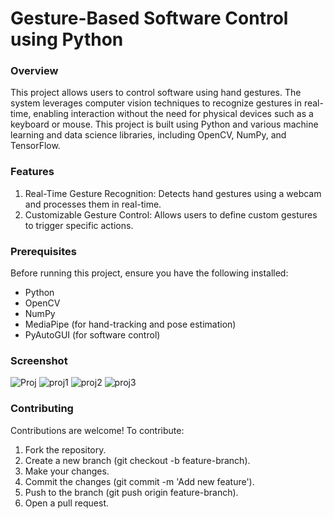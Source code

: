 # Gesture-Based Software Control using Python
### Overview
This project allows users to control software using hand gestures. The system leverages computer vision techniques to recognize gestures in real-time, enabling interaction without the need for physical devices such as a keyboard or mouse. This project is built using Python and various machine learning and data science libraries, including OpenCV, NumPy, and TensorFlow.

### Features
1.  Real-Time Gesture Recognition: Detects hand gestures using a webcam and processes them in real-time.
2.  Customizable Gesture Control: Allows users to define custom gestures to trigger specific actions.

### Prerequisites
Before running this project, ensure you have the following installed:

*  Python
*  OpenCV
*  NumPy
*  MediaPipe (for hand-tracking and pose estimation)
*  PyAutoGUI (for software control)
### Screenshot
![Proj](https://github.com/user-attachments/assets/2af190f1-22c7-4dfb-8549-3c3dda4a1ca4)
![proj1](https://github.com/user-attachments/assets/0f1c5b0e-c331-4782-80c9-856cd026a76b)
![proj2](https://github.com/user-attachments/assets/c92aed1b-655b-406e-8449-63442e5811c9)
![proj3](https://github.com/user-attachments/assets/9f629a87-3e6d-4f47-a342-648473e032ae)

### Contributing
Contributions are welcome! To contribute:

1.  Fork the repository.
2.  Create a new branch (git checkout -b feature-branch).
3.  Make your changes.
4.  Commit the changes (git commit -m 'Add new feature').
5.  Push to the branch (git push origin feature-branch).
6.  Open a pull request.

